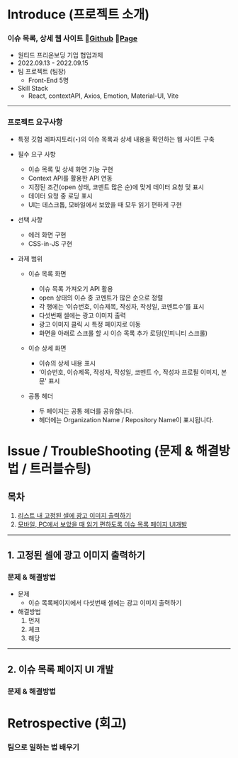 # Introduce (프로젝트 소개)

### 이슈 목록, 상세 웹 사이트 🔗[Github](https://github.com/wanted-pre-onboarding-fe-6th-team2/pre-onboarding-assignment-week-3-1-team-2) 🔗[Page](https://github-issue-viewer-team2.netlify.app/)

- 원티드 프리온보딩 기업 협업과제
- 2022.09.13 - 2022.09.15
- 팀 프로젝트 (팀장)
  - Front-End 5명
- Skill Stack
  - React, contextAPI, Axios, Emotion, Material-UI, Vite

---

### 프로젝트 요구사항

- 특정 깃헙 레파지토리(‣)의 이슈 목록과 상세 내용을 확인하는 웹 사이트 구축

- 필수 요구 사항

  - 이슈 목록 및 상세 화면 기능 구현
  - Context API를 활용한 API 연동
  - 지정된 조건(open 상태, 코멘트 많은 순)에 맞게 데이터 요청 및 표시
  - 데이터 요청 중 로딩 표시
  - UI는 데스크톱, 모바일에서 보았을 때 모두 읽기 편하게 구현

- 선택 사항

  - 에러 화면 구현
  - CSS-in-JS 구현

- 과제 범위

  - 이슈 목록 화면

    - 이슈 목록 가져오기 API 활용
    - open 상태의 이슈 중 코멘트가 많은 순으로 정렬
    - 각 행에는 ‘이슈번호, 이슈제목, 작성자, 작성일, 코멘트수’를 표시
    - 다섯번째 셀에는 광고 이미지 출력
    - 광고 이미지 클릭 시 특정 페이지로 이동
    - 화면을 아래로 스크롤 할 시 이슈 목록 추가 로딩(인피니티 스크롤)

  - 이슈 상세 화면

    - 이슈의 상세 내용 표시
    - ‘이슈번호, 이슈제목, 작성자, 작성일, 코멘트 수, 작성자 프로필 이미지, 본문' 표시

  - 공통 헤더
    - 두 페이지는 공통 헤더를 공유합니다.
    - 헤더에는 Organization Name / Repository Name이 표시됩니다.

# Issue / TroubleShooting (문제 & 해결방법 / 트러블슈팅)

## 목차

1. [리스트 내 고정된 셀에 광고 이미지 출력하기](#2-고정된-셀에-광고-이미지-출력하기)
2. [모바일, PC에서 보았을 때 읽기 편하도록 이슈 목록 페이지 UI개발](#1-이슈-목록-페이지-ui-개발)

---

## 1. 고정된 셀에 광고 이미지 출력하기

### 문제 & 해결방법

- 문제
  - 이슈 목록페이지에서 다섯번째 셀에는 광고 이미지 출력하기
- 해결방법
  1. 먼저
  2. 체크
  3. 해당

---

## 2. 이슈 목록 페이지 UI 개발

### 문제 & 해결방법

# Retrospective (회고)

### 팀으로 일하는 법 배우기
